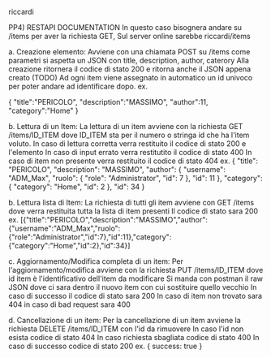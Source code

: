 riccardi

PP4)
RESTAPI DOCUMENTATION
In questo caso bisognera andare su /items per aver la richiesta GET,
Sul server online sarebbe riccardi/items

a. Creazione elemento:
Avviene con una chiamata POST su /items come parametri si aspetta un JSON con title, description, author, caterory
Alla creazione ritornera il codice di stato 200 e ritorna anche il JSON appena creato (TODO)
Ad ogni item viene assegnato in automatico un id univoco per poter andare ad identificare dopo.
ex.

{
    "title":"PERICOLO",
    "description":"MASSIMO",
    "author":11,
    "category":"Home"
}


b. Lettura di un Item:
La lettura di un item avviene con la richiesta GET /items/ID_ITEM dove ID_ITEM sta per il numero o stringa id
che ha l'item voluto.
In caso di lettura corretta verra restituito il codice di stato 200 e l'elemento
In caso di input errato verra restitutito il codice di stato 400
In caso di item non presente verra restituito il codice di stato 404
ex.
{
    "title": "PERICOLO",
    "description": "MASSIMO",
    "author": {
        "username": "ADM_Max",
        "ruolo": {
            "role": "Administrator",
            "id": 7
        },
        "id": 11
    },
    "category": {
        "category": "Home",
        "id": 2
    },
    "id": 34
}

b. Lettura lista di Item:
La richiesta di tutti gli item avviene con GET /items dove verra restituita tutta la lista di item presenti
Il codice di stato sara 200
ex.
[{"title":"PERICOLO","description":"MASSIMO","author":{"username":"ADM_Max","ruolo":{"role":"Administrator","id":7},"id":11},"category":{"category":"Home","id":2},"id":34}]

c. Aggiornamento/Modifica completa di un item:
Per l'aggiornamento/modifica avviene con la richiesta PUT /items/ID_ITEM dove id item è l'identificativo dell'item da modificare
Si manda con postman il raw JSON dove ci sara dentro il nuovo item con cui sostituire quello vecchio
In caso di successo il codice di stato sara 200
In caso di item non trovato sara 404
in caso di bad request sara 400

d. Cancellazione di un item:
Per la cancellazione di un item avviene la richiesta DELETE /items/ID_ITEM con l'id da rimuovere
In caso l'id non esista codice di stato 404
In caso richiesta sbagliata codice di stato 400
In caso di successo codice di stato 200
ex.
{
	success: true
}


